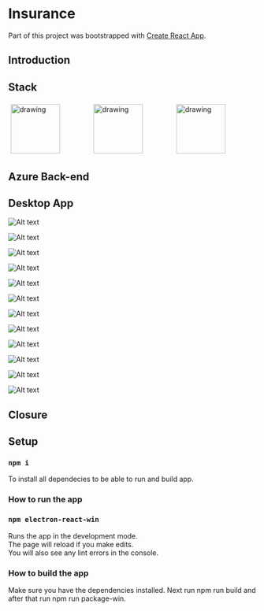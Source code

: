 # Insurance

Part of this project was bootstrapped with [Create React App](https://github.com/facebook/create-react-app).

## Introduction

## Stack

<div style="display: flex">
    <img style="flex: 33.33%; padding: 5px" src="readmepictures/azurefunctions.svg" alt="drawing" width="100"/>
    <img style="flex: 33.33%; padding: 5px" src="readmepictures/react.svg" alt="drawing" width="100"/>
    <img style="flex: 33.33%; padding: 5px" src="readmepictures/electronjs.PNG" alt="drawing" width="100"/>
</div>


## Azure Back-end

## Desktop App

![Alt text](readmepictures/Home.PNG)

![Alt text](readmepictures/Customers.PNG)

![Alt text](readmepictures/Vendors.PNG)

![Alt text](readmepictures/Customer.PNG)

![Alt text](readmepictures/Vendor.PNG)

![Alt text](readmepictures/Customer_Invoice.PNG)

![Alt text](readmepictures/Customer_Policies.PNG)

![Alt text](readmepictures/Customer_Policies_Modal1.PNG)

![Alt text](readmepictures/Customer_Policies_Modal2.PNG)

![Alt text](readmepictures/Customer_Census.PNG)

![Alt text](readmepictures/Customer_Census_Modal.PNG)

![Alt text](readmepictures/Vendor_Bill_Modal.PNG)

## Closure

## Setup

### `npm i`

To install all dependecies to be able to run and build app.

### How to run the app

### `npm electron-react-win`

Runs the app in the development mode.\
The page will reload if you make edits.\
You will also see any lint errors in the console.

### How to build the app

Make sure you have the dependencies installed. Next run npm run build and after that run npm run package-win.

